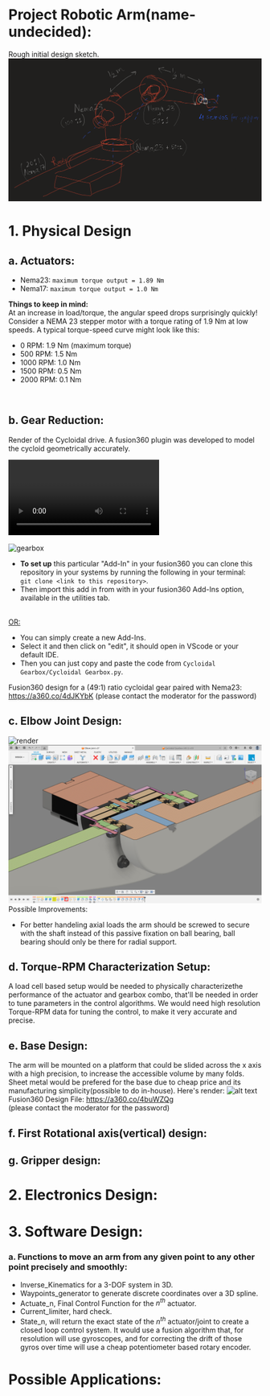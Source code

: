 # Project Robotic Arm(name-undecided):
Rough initial design sketch.
![Rough](image.png)

# 1. Physical Design

## a. Actuators:
- Nema23: `maximum torque output = 1.89 Nm`
- Nema17: `maximum torque output = 1.0 Nm`

**Things to keep in mind:**<br>
At an increase in load/torque, the angular speed drops surprisingly quickly!<br>
Consider a NEMA 23 stepper motor with a torque rating of 1.9 Nm at low speeds. A typical torque-speed curve might look like this:
  - 0 RPM: 1.9 Nm (maximum torque)<br>
  - 500 RPM: 1.5 Nm
  - 1000 RPM: 1.0 Nm
  - 1500 RPM: 0.5 Nm
  - 2000 RPM: 0.1 Nm
<br>

## b. Gear Reduction:
Render of the Cycloidal drive. A fusion360 plugin was developed to model the cycloid geometrically accurately.

![gear's exploded animation](Resources/Gear_Exploded.mp4)

![gearbox](https://cdn.discordapp.com/attachments/1158558503066148894/1241077306072498187/Cycloidal_Gearbox_49_1_v26_Finished_Image.png?ex=6648e2cf&is=6647914f&hm=9ae895c30170aeee0554a7757bb4b8a1e7de90812b760197e426b4f92f5d8138&![image](https://github.com/yup-VARUN/Robotic_Arm/assets/110617721/1c8ae850-d33d-40ce-a9a5-a57829fd6af9)
)

  - **To set up** this particular "Add-In" in your fusion360 you can clone this repository in your systems by running the following in your terminal:
  <br>`git clone <link to this repository>`.<br>
  - Then import this add in from with in your fusion360 Add-Ins option, available in the utilities tab.

   <br><u> OR:</u><br>
 
  - You can simply create a new Add-Ins.
  - Select it and then click on "edit", it should open in VScode or your default IDE.
  - Then you can just copy and paste the code from `Cycloidal Gearbox/Cycloidal Gearbox.py`.

Fusion360 design for a (49:1) ratio cycloidal gear paired with Nema23: https://a360.co/4dJKYbK
(please contact the moderator for the password)<br>


## c. Elbow Joint Design:
![render](Resources/Elbow_Joint_Render.png)
![cross section](Resources/cross_section.png)
Possible Improvements:
- For better handeling axial loads the arm should be screwed to secure with the shaft instead of this passive fixation on ball bearing, ball bearing should only be there for radial support.

## d. Torque-RPM Characterization Setup:
A load cell based setup would be needed to physically characterizethe performance of the actuator and gearbox combo, that'll be needed in order to tune parameters in the control algorithms.
We would need high resolution Torque-RPM data for tuning the control, to make it very accurate and precise.

## e. Base Design:
The arm will be mounted on a platform that could be slided across the x axis with a high precision, to increase the accessible volume by many folds. Sheet metal would be prefered for the base due to cheap price and its manufacturing simplicity(possible to do in-house).
Here's render:
![alt text](Resources/image-1.png)
Fusion360 Design File: https://a360.co/4buWZQg<br>
(please contact the moderator for the password)
 
## f. First Rotational axis(vertical) design:

## g. Gripper design:


# 2. Electronics Design:

# 3. Software Design:
### a. Functions to move an arm from any given point to any other point precisely and smoothly:
- Inverse_Kinematics for a 3-DOF system in 3D.
- Waypoints_generator to generate discrete coordinates over a 3D spline.
- Actuate_n, Final Control Function for the $n^{th}$ actuator.
- Current_limiter, hard check.
- State_n, will return the exact state of the $n^{th}$ actuator/joint to create a closed loop control system. It would use a fusion algorithm that, for resolution will use gyroscopes, and for correcting the drift of those gyros over time will use a cheap potentiometer based rotary encoder.


# Possible Applications:
